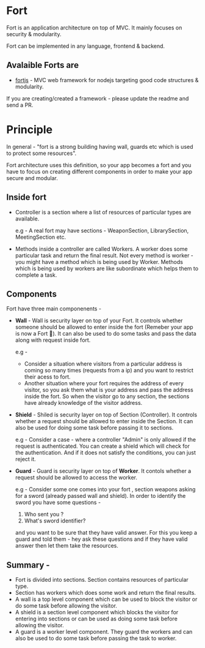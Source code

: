 # Fort
Fort is an application architecture on top of MVC. It mainly focuses on security & modularity.

Fort can be implemented in any language, frontend & backend.

##  Avalaible Forts are 

* [fortjs](https://github.com/ujjwalguptaofficial/fortjs) - MVC web framework for nodejs targeting good code structures & modularity.

If you are creating/created a framework - please update the readme and send a PR. 

# Principle

In general - "fort is a strong building having wall, guards etc which is used to protect some resources". 

Fort architecture uses this definition, so your app becomes a fort and you have to focus on creating different components in order to make your app secure and modular.

## Inside fort 

* Controller is a section where a list of resources of particular types are available.
  
  e.g - A real fort may have sections - WeaponSection, LibrarySection, MeetingSection etc. 
* Methods inside a controller are called Workers. A worker does some particular task and return the final result. Not every method is worker - you might have a method which is being used by Worker. Methods which is being used by workers are like subordinate which helps them to complete a task.


## Components

Fort have three main componenents - 

* **Wall** - Wall is security layer on top of your Fort. It controls whether someone should be allowed to enter inside the fort (Remeber your app is now a Fort :grimacing:). It can also be used to do some tasks and pass the data along with request inside fort. 
  
  e.g - 
  * Consider a situation where visitors from a particular address is coming so many times (requests from a ip) and you want to restrict their acess to fort.
  * Another situation where your fort requires the address of every visitor, so you ask them what is your address and pass the address inside the fort. So when the visitor go to any section, the sections have already knowledge of the visitor address.
* **Shield** - Shiled is security layer on top of Section (Controller). It controls whether a request should be allowed to enter inside the Section. It can also be used for doing some task before passing it to sections.
  
  e.g - Consider a case - where a controller "Admin" is only allowed if the request is authenticated. You can create a shield which will check for the authentication. And if it does not satisfy the conditions, you can just reject it. 
* **Guard** - Guard is security layer on top of **Worker**. It contols whether a request should be allowed to access the worker.
  
  e.g - Consider some one comes into your fort , section weapons asking for a sword (already passed wall and shield). In order to identify the sword you have some questions - 
  1. Who sent you ? 
  2. What's sword identifier? 
   
   and you want to be sure that they have valid answer. For this you keep a guard and told them - hey ask these questions and if they have valid answer then let them take the resources. 

## Summary - 

* Fort is divided into sections. Section contains resources of particular type.
* Section has workers which does some work and return the final results.
* A wall is a top level component which can be used to block the visitor or do some task before allowing the visitor.
* A shield is a section level component which blocks the visitor for entering into sections or can be used as doing some task before allowing the visitor.
* A guard is a worker level component. They guard the workers and can also be used to do some task before passing the task to worker.